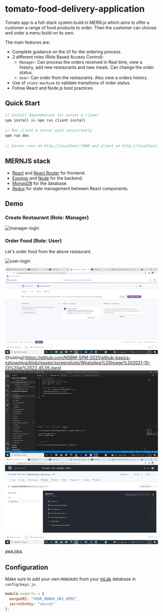 # tomato-food-delivery-application

Tomato app is a full-stack system build in MERN.js which aims to offer a customer a range of food products to order. Then the customer can choose and order a menu build on its own.

The main features are:

- Complete guidance on the UI for the ordering process.
- 2 different roles (Role Based Access Control):
  - `Manager`: Can process the orders received in Real time, view a history, add new restaurants and new meals. Can change the order status.
  - `User`: Can order from the restaurants. Also view a orders history.
- Use of `state-machine` to validate transitions of order status.
- Follow React and Node.js best practices.

## Quick Start

```javascript
// Install dependencies for server & client
npm install && npm run client-install

// Run client & server with concurrently
npm run dev

// Server runs on http://localhost:5000 and client on http://localhost:3000
```

## MERNJS stack

- [React](https://reactjs.org) and [React Router](https://reacttraining.com/react-router/) for frontend.
- [Express](http://expressjs.com/) and [Node](https://nodejs.org/en/) for the backend.
- [MongoDB](https://www.mongodb.com/) for the database.
- [Redux](https://redux.js.org/basics/usagewithreact) for state management between React components.

## Demo

### Create Restaurant (Role: Manager)

![manager-login](https://recordit.co/CZ2wDzk7O4.gif)

### Order Food (Role: User)

Let's order food from the above restaurant.

![user-login](http://g.recordit.co/lFgzrDYcxY.gif)

![hosting](https://github.com/NSBM-SPM-2021/github-basics-sshowmiya/blob/master/screenshots/WhatsApp%20Image%202021-10-13%20at%2022.45.00.jpeg)
![hosting)(https://github.com/NSBM-SPM-2021/github-basics-sshowmiya/blob/master/screenshots/WhatsApp%20Image%202021-10-13%20at%2022.45.05.jpeg)
![testing](https://github.com/NSBM-SPM-2021/github-basics-sshowmiya/blob/master/screenshots/WhatsApp%20Image%202021-10-13%20at%2022.44.57.jpeg)
![action deploy](https://github.com/NSBM-SPM-2021/github-basics-sshowmiya/blob/master/screenshots/WhatsApp%20Image%202021-10-13%20at%2022.43.49.jpeg)



###JIRA




## Configuration

Make sure to add your own `MONGOURI` from your [mLab](http://mlab.com) database in `config/keys.js`.

```javascript
module.exports = {
  mongoURI: "YOUR_MONGO_URI_HERE",
  secretOrKey: "secret"
};
```

